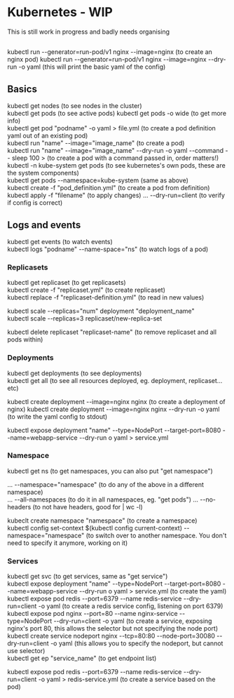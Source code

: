 # Kubernetes - WIP

This is still work in progress and badly needs organising

## 
kubectl run --generator=run-pod/v1 nginx --image=nginx  (to create an nginx pod)
kubectl run --generator=run-pod/v1 nginx --image=nginx --dry-run -o yaml  (this will print the basic yaml of the config)  



## Basics
kubectl get nodes  (to see nodes in the cluster)  
kubectl get pods  (to see active pods) 
kubectl get pods -o wide  (to get more info)  
kubectl get pod "podname" -o yaml > file.yml  (to create a pod definition yaml out of an existing pod)   
kubectl run "name" --image="image_name"  (to create a pod)  
kubectl run "name" --image="image_name" --dry-run -o yaml --command -- sleep 100 >  (to create a pod with a command passed in, order matters!)  
kubectl -n kube-system get pods  (to see kubernetes's own pods, these are the system components)  
kubectl get pods --namespace=kube-system  (same as above)  
kubectl create -f "pod_definition.yml"  (to create a pod from definition)  
kubectl apply -f "filename"  (to apply changes)
... --dry-run=client  (to verify if config is correct)

## Logs and events
kubectl get events  (to watch events)  
kubectl logs "podname" --name-space="ns"  (to watch logs of a pod)  

### Replicasets
kubectl get replicaset  (to get replicasets)  
kubectl create -f "replicaset.yml"  (to create replicaset)  
kubectl replace -f "replicaset-definition.yml"  (to read in new values)  

kubectl scale --replicas="num" deployment "deployment_name"  
kubectl scale --replicas=3 replicaset/new-replica-set  

kubectl delete replicaset "replicaset-name"  (to remove replicaset and all pods within) 

### Deployments
kubectl get deployments  (to see deployments)  
kubectl get all  (to see all resources deployed, eg. deployment, replicaset... etc)  

kubectl create deployment --image=nginx nginx  (to create a deployment of nginx)
kubectl create deployment --image=nginx nginx --dry-run -o yaml  (to write the yaml config to stdout)  

kubectl expose deployment "name" --type=NodePort --target-port=8080 --name=webapp-service --dry-run o yaml > service.yml

### Namespace
kubectl get ns  (to get namespaces, you can also put "get namespace")  

... --namespace="namespace"  (to do any of the above in a different namespace)  
... --all-namespaces  (to do it in all namespaces, eg. "get pods")
... --no-headers  (to not have headers, good for | wc -l)  

kubeclt create namespace "namespace"  (to create a namespace)  
kubectl config set-context $(kubectl config current-context) --namespace="namespace"  (to switch over to another namespace. You don't need to specify it anymore, working on it)  

### Services
kubectl get svc  (to get services, same as "get service")  
kubectl expose deployment "name" --type=NodePort --target-port=8080 --name=webapp-service --dry-run o yaml > service.yml  (to create the yaml)  
kubectl expose pod redis --port=6379 --name redis-service --dry-run=client -o yaml  (to create a redis service config, listening on port 6379)  
kubectl expose pod nginx --port=80 --name nginx-service --type=NodePort --dry-run=client -o yaml  (to create a service, exposing nginx's port 80, this allows the selector but not specifying the node port)  
kubectl create service nodeport nginx --tcp=80:80 --node-port=30080 --dry-run=client -o yaml  (this allows you to specify the nodeport, but cannot use selector)  
kubectl get ep "service_name"  (to get endpoint list)  

kubectl expose pod redis --port=6379 --name redis-service --dry-run=client -o yaml > redis-service.yml  (to create a service based on the pod)  
